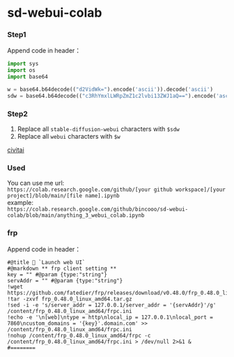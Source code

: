 # sd-webui-colab

### Step1
Append code in header：
```py
import sys
import os
import base64

w = base64.b64decode(("d2VidWk=").encode('ascii')).decode('ascii')
sdw = base64.b64decode(("c3RhYmxlLWRpZmZ1c2lvbi13ZWJ1aQ==").encode('ascii')).decode('ascii')
```

### Step2
1. Replace all `stable-diffusion-webui` characters with `$sdw`
2. Replace all `webui` characters with `$w`

[civitai](https://civitai.com)

### Used
You can use me url: <br/>
`https://colab.research.google.com/github/[your github workspace]/[your project]/blob/main/[file name].ipynb` <br/>
example: <br/>
`https://colab.research.google.com/github/bincooo/sd-webui-colab/blob/main/anything_3_webui_colab.ipynb` <br/>



### frp
Append code in header：
```shell
#@title 🚀 `Launch web UI`
#@markdown ** frp client setting **
key = "" #@param {type:"string"}
servAddr = "" #@param {type:"string"}
!wget https://github.com/fatedier/frp/releases/download/v0.48.0/frp_0.48.0_linux_amd64.tar.gz
!tar -zxvf frp_0.48.0_linux_amd64.tar.gz
!sed -i -e 's/server_addr = 127.0.0.1/server_addr = '{servAddr}'/g' /content/frp_0.48.0_linux_amd64/frpc.ini
!echo -e '\n[web]\ntype = http\nlocal_ip = 127.0.0.1\nlocal_port = 7860\ncustom_domains = '{key}'.domain.com' >> /content/frp_0.48.0_linux_amd64/frpc.ini
!nohup /content/frp_0.48.0_linux_amd64/frpc -c /content/frp_0.48.0_linux_amd64/frpc.ini > /dev/null 2>&1 &
#========
```
